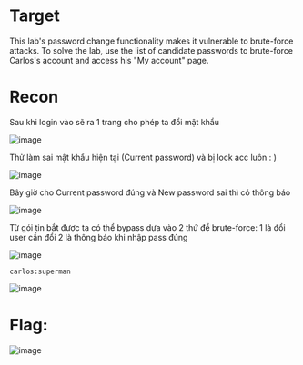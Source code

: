 # Target

This lab's password change functionality makes it vulnerable to brute-force attacks. To solve the lab, use the list of candidate passwords to brute-force Carlos's account and access his "My account" page.
# Recon

Sau khi login vào sẽ ra 1 trang cho phép ta đổi mật khẩu

![image](https://github.com/vanniichan/Portswigger/assets/112863484/ac8f3bcf-d809-4957-bce1-17a45cf52c59)

Thử làm sai mật khẩu hiện tại (Current password) và bị lock acc luôn : )

![image](https://github.com/vanniichan/Portswigger/assets/112863484/34f62dd6-39ff-472d-893a-584ebe1c6f61)

Bây giờ cho Current password đúng và New password sai thì có thông báo 

![image](https://github.com/vanniichan/Portswigger/assets/112863484/d52b97df-8c0e-4bf5-8d0b-295f31c7fb9d)

Từ gói tin bắt được ta có thể bypass dựa vào 2 thứ để brute-force:
1 là đổi user cần đổi
2 là thông báo khi nhập pass đúng 

![image](https://github.com/vanniichan/Portswigger/assets/112863484/5fb97f33-feb9-4d2c-9496-9c1590b1bc0d)

`carlos:superman`

![image](https://github.com/vanniichan/Portswigger/assets/112863484/31a5648d-387f-485b-bb9f-b29b3ab65d27)

# Flag:

![image](https://github.com/vanniichan/Portswigger/assets/112863484/6a9a3461-ca34-434e-a6f2-b111725246e3)
